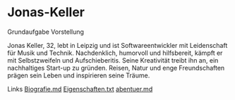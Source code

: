 # Jonas-Keller
Grundaufgabe
Vorstellung

Jonas Keller, 32, lebt in Leipzig und ist Softwareentwickler mit Leidenschaft für Musik und Technik. Nachdenklich, humorvoll und hilfsbereit, kämpft er mit Selbstzweifeln und Aufschieberitis. Seine Kreativität treibt ihn an, ein nachhaltiges Start-up zu gründen. Reisen, Natur und enge Freundschaften prägen sein Leben und inspirieren seine Träume.

Links 
[Biografie.md](https://github.com/Kyyuu133/Jonas-Keller/edit/main/README.md#:~:text=t-,Biografie.,-md)
[Eigenschaften.txt](https://github.com/Kyyuu133/Jonas-Keller/blob/main/Eigenschaften.txt#:~:text=README.md-,Eigenschaften.txt,-Breadcrumbs)
[abentuer.md](https://github.com/Kyyuu133/Jonas-Keller/blob/main/abenteuer.md#:~:text=README.md-,abenteuer.md,-Breadcrumbs)

